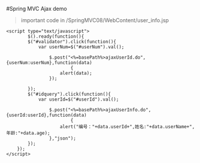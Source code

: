#Spring MVC Ajax demo
>important code in /SpringMVC08/WebContent/user_info.jsp

    <script type="text/javascript">
            $().ready(function(){
        	$("#validator").click(function(){
        		var userNum=$("#userNum").val();
        		
        			$.post("<%=basePath%>ajaxUserId.do",{userNum:userNum},function(data)
        					{
        				alert(data);
        			});
        		
        	});
        	$("#idquery").click(function(){
        		var userId=$("#userId").val();
        		
        			$.post("<%=basePath%>ajaxUserInfo.do",{userId:userId},function(data)
        					{
        				alert("编号："+data.userId+",姓名:"+data.userName+",年龄:"+data.age);
        			},"json");
        	});
        });
    </script>
